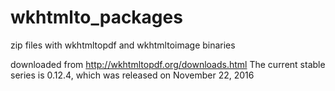 # wkhtmlto_packages
zip files with wkhtmltopdf and wkhtmltoimage binaries

downloaded from http://wkhtmltopdf.org/downloads.html
The current stable series is 0.12.4, which was released on November 22, 2016

